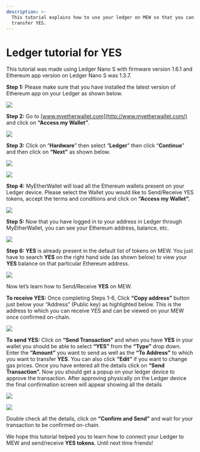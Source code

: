 ```yaml
---
description: >-
  This tutorial explains how to use your ledger on MEW so that you can vie and
  transfer YES.
---
```


# Ledger tutorial for YES

This tutorial was made using Ledger Nano S with firmware version 1.6.1 and Ethereum app version on Ledger Nano S was 1.3.7.

**Step 1:** Please make sure that you have installed the latest version of Ethereum app on your Ledger as shown below.

![](../../.gitbook/assets/1%20%281%29.png)

**Step 2:** Go to [www.myetherwallet.com](http://www.myetherwallet.com/) and click on **“Access my Wallet”**.

![](../../.gitbook/assets/2%20%281%29.png)

**Step 3:** Click on “**Hardware**” then select “**Ledger**” then click “**Continue**” and then click on **“Next”** as shown below.

![](../../.gitbook/assets/3%20%282%29.png)

![](../../.gitbook/assets/4%20%284%29.png)

**Step 4:** MyEtherWallet will load all the Ethereum wallets present on your Ledger device. Please select the Wallet you would like to Send/Receive YES tokens, accept the terms and conditions and click on **“Access my Wallet”.**

![](../../.gitbook/assets/5.png)

**Step 5:** Now that you have logged in to your address in Ledger through MyEtherWallet, you can see your Ethereum address, balance, etc.

![](../../.gitbook/assets/6%20%282%29.png)

**Step 6: YES** is already present in the default list of tokens on MEW. You just have to search **YES** on the right hand side \(as shown below\) to view your **YES** balance on that particular Ethereum address.

![](../../.gitbook/assets/7%20%281%29.png)

Now let’s learn how to Send/Receive **YES** on MEW.

**To receive YES:** Once completing Steps 1-6, Click **“Copy address”** button just below your “Address” \(Public key\) as highlighted below. This is the address to which you can receive YES and can be viewed on your MEW once confirmed on-chain.

![](../../.gitbook/assets/8%20%282%29.png)

**To send YES:** Click on **“Send Transaction”** and when you have **YES** in your wallet you should be able to select **“YES”** from the **“Type”** drop down. Enter the **“Amount”** you want to send as well as the **“To Address”** to which you want to transfer **YES**. You can also click **“Edit”** if you want to change gas prices. Once you have entered all the details click on **“Send Transaction”.** Now you should get a popup on your ledger device to approve the transaction. After approving physically on the Ledger device the final confirmation screen will appear showing all the details

![](../../.gitbook/assets/9.png)

![](../../.gitbook/assets/10%20%282%29.png)

Double check all the details, click on **“Confirm and Send”** and wait for your transaction to be confirmed on-chain.

We hope this tutorial helped you to learn how to connect your Ledger to MEW and send/receive **YES tokens**. Until next time friends!

